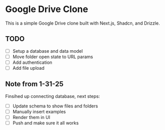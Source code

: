 # Google Drive Clone

This is a simple Google Drive clone built with Next.js, Shadcn, and Drizzle.

## TODO

- [ ] Setup a database and data model
- [ ] Move folder open state to URL params
- [ ] Add authentication
- [ ] Add file upload

## Note from 1-31-25

Finsihed up connecting database, next steps:

- [ ] Update schema to show files and folders
- [ ] Manually insert examples
- [ ] Render them in UI
- [ ] Push and make sure it all works

